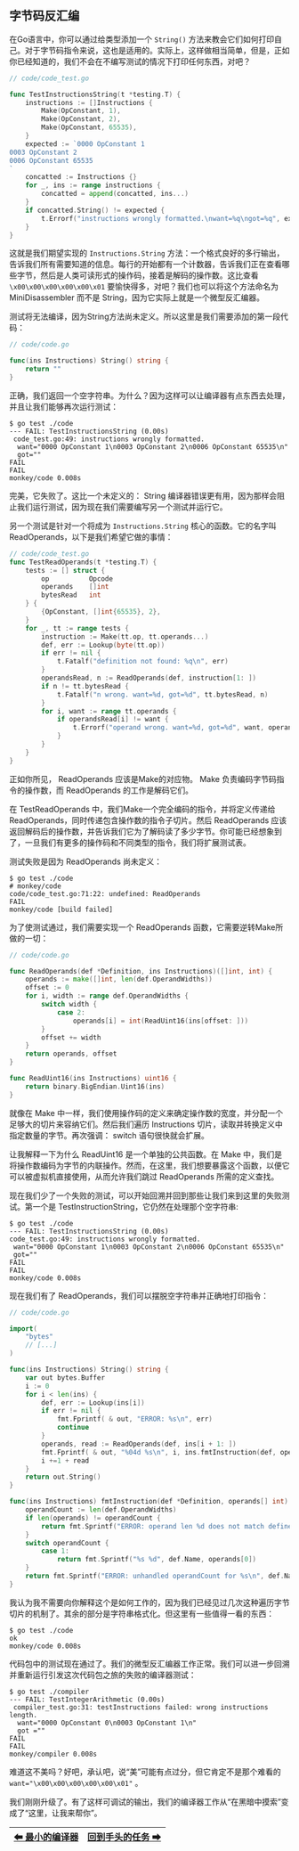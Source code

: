 ## 字节码反汇编

在Go语言中，你可以通过给类型添加一个 `String()` 方法来教会它们如何打印自己。对于字节码指令来说，这也是适用的。实际上，这样做相当简单，但是，正如你已经知道的，我们不会在不编写测试的情况下打印任何东西，对吧？

```Go
// code/code_test.go

func TestInstructionsString(t *testing.T) {
    instructions := []Instructions {
        Make(OpConstant, 1),
        Make(OpConstant, 2),
        Make(OpConstant, 65535),
    }
    expected := `0000 OpConstant 1
0003 OpConstant 2
0006 OpConstant 65535
`
    concatted := Instructions {}
    for _, ins := range instructions {
        concatted = append(concatted, ins...)
    }
    if concatted.String() != expected {
        t.Errorf("instructions wrongly formatted.\nwant=%q\ngot=%q", expected, concatted.String())
    }
}
```

这就是我们期望实现的 `Instructions.String` 方法：一个格式良好的多行输出，告诉我们所有需要知道的信息。每行的开始都有一个计数器，告诉我们正在查看哪些字节，然后是人类可读形式的操作码，接着是解码的操作数。这比查看 `\x00\x00\x00\x00\x00\x01` 要愉快得多，对吧？我们也可以将这个方法命名为 MiniDisassembler 而不是 String，因为它实际上就是一个微型反汇编器。

测试将无法编译，因为String方法尚未定义。所以这里是我们需要添加的第一段代码：

```Go
// code/code.go

func(ins Instructions) String() string {
    return ""
}
```

正确，我们返回一个空字符串。为什么？因为这样可以让编译器有点东西去处理，并且让我们能够再次运行测试：

```
$ go test ./code
--- FAIL: TestInstructionsString (0.00s)
 code_test.go:49: instructions wrongly formatted.
  want="0000 OpConstant 1\n0003 OpConstant 2\n0006 OpConstant 65535\n"
  got=""
FAIL
FAIL
monkey/code 0.008s
```

完美，它失败了。这比一个未定义的： String 编译器错误更有用，因为那样会阻止我们运行测试，因为现在我们需要编写另一个测试并运行它。

另一个测试是针对一个将成为 `Instructions.String` 核心的函数。它的名字叫 ReadOperands，以下是我们希望它做的事情：

```Go
// code/code_test.go
func TestReadOperands(t *testing.T) {
    tests := [] struct {
        op          Opcode
        operands    []int
        bytesRead   int
    } {
        {OpConstant, []int{65535}, 2},
    }
    for _, tt := range tests {
        instruction := Make(tt.op, tt.operands...)
        def, err := Lookup(byte(tt.op))
        if err != nil {
            t.Fatalf("definition not found: %q\n", err)
        }
        operandsRead, n := ReadOperands(def, instruction[1: ])
        if n != tt.bytesRead {
            t.Fatalf("n wrong. want=%d, got=%d", tt.bytesRead, n)
        }
        for i, want := range tt.operands {
            if operandsRead[i] != want {
                t.Errorf("operand wrong. want=%d, got=%d", want, operandsRead[i])
            }
        }
    }
}
```

正如你所见， ReadOperands 应该是Make的对应物。 Make 负责编码字节码指令的操作数，而 ReadOperands 的工作是解码它们。

在 TestReadOperands 中，我们Make一个完全编码的指令，并将定义传递给 ReadOperands，同时传递包含操作数的指令子切片。然后 ReadOperands 应该返回解码后的操作数，并告诉我们它为了解码读了多少字节。你可能已经想象到了，一旦我们有更多的操作码和不同类型的指令，我们将扩展测试表。

测试失败是因为 ReadOperands 尚未定义：

```
$ go test ./code
# monkey/code
code/code_test.go:71:22: undefined: ReadOperands
FAIL
monkey/code [build failed]
```

为了使测试通过，我们需要实现一个 ReadOperands 函数，它需要逆转Make所做的一切：

```Go
// code/code.go

func ReadOperands(def *Definition, ins Instructions)([]int, int) {
    operands := make([]int, len(def.OperandWidths))
    offset := 0
    for i, width := range def.OperandWidths {
        switch width {
            case 2:
                operands[i] = int(ReadUint16(ins[offset: ]))
        }
        offset += width
    }
    return operands, offset
}

func ReadUint16(ins Instructions) uint16 {
    return binary.BigEndian.Uint16(ins)
}
```

就像在 Make 中一样，我们使用操作码的定义来确定操作数的宽度，并分配一个足够大的切片来容纳它们。然后我们遍历 Instructions 切片，读取并转换定义中指定数量的字节。再次强调： switch 语句很快就会扩展。

让我解释一下为什么 ReadUint16 是一个单独的公共函数。在 Make 中，我们是将操作数编码为字节的内联操作。然而，在这里，我们想要暴露这个函数，以便它可以被虚拟机直接使用，从而允许我们跳过 ReadOperands 所需的定义查找。

现在我们少了一个失败的测试，可以开始回溯并回到那些让我们来到这里的失败测试。第一个是 TestInstructionString，它仍然在处理那个空字符串:

```
$ go test ./code
--- FAIL: TestInstructionsString (0.00s)
code_test.go:49: instructions wrongly formatted.
 want="0000 OpConstant 1\n0003 OpConstant 2\n0006 OpConstant 65535\n"
 got=""
FAIL
FAIL
monkey/code 0.008s
```

现在我们有了 ReadOperands，我们可以摆脱空字符串并正确地打印指令：

```Go
// code/code.go

import(
    "bytes"
    // [...]
)

func(ins Instructions) String() string {
    var out bytes.Buffer
    i := 0
    for i < len(ins) {
        def, err := Lookup(ins[i])
        if err != nil {
            fmt.Fprintf( & out, "ERROR: %s\n", err)
            continue
        }
        operands, read := ReadOperands(def, ins[i + 1: ])
        fmt.Fprintf( & out, "%04d %s\n", i, ins.fmtInstruction(def, operands))
        i +=1 + read
    }
    return out.String()
}

func(ins Instructions) fmtInstruction(def *Definition, operands[] int) string {
    operandCount := len(def.OperandWidths)
    if len(operands) != operandCount {
        return fmt.Sprintf("ERROR: operand len %d does not match defined %d\n", len(operands), operandCount)
    }
    switch operandCount {
        case 1:
            return fmt.Sprintf("%s %d", def.Name, operands[0])
    }
    return fmt.Sprintf("ERROR: unhandled operandCount for %s\n", def.Name)
}
```

我认为我不需要向你解释这个是如何工作的，因为我们已经见过几次这种遍历字节切片的机制了。其余的部分是字符串格式化。但这里有一些值得一看的东西：

```
$ go test ./code
ok
monkey/code 0.008s
```

代码包中的测试现在通过了。我们的微型反汇编器工作正常。我们可以进一步回溯并重新运行引发这次代码包之旅的失败的编译器测试：

```
$ go test ./compiler
--- FAIL: TestIntegerArithmetic (0.00s)
 compiler_test.go:31: testInstructions failed: wrong instructions length.
  want="0000 OpConstant 0\n0003 OpConstant 1\n"
  got =""
FAIL
FAIL
monkey/compiler 0.008s
```

难道这不美吗？好吧，承认吧，说“美”可能有点过分，但它肯定不是那个难看的 `want="\x00\x00\x00\x00\x00\x01"` 。

我们刚刚升级了。有了这样可调试的输出，我们的编译器工作从“在黑暗中摸索”变成了“这里，让我来帮你”。

|[⬅ 最小的编译器](./14最小的编译器.md)|[回到手头的任务 ➡](./16回到手头的任务.md)|
| --- | --- |
